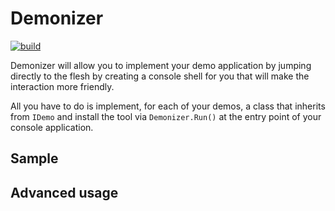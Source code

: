 # Demonizer

[![build](https://github.com/bogoware/Demonizer/actions/workflows/build.yml/badge.svg)](https://github.com/bogoware/Demonizer/actions/workflows/build.yml)

Demonizer will allow you to implement your demo application by jumping directly to the flesh by creating a console shell for you that will make the interaction more friendly.

All you have to do is implement, for each of your demos, a class that inherits from `IDemo` and install the tool via `Demonizer.Run()` at the entry point of your console application. 

## Sample

## Advanced usage